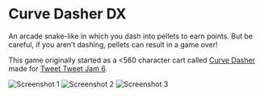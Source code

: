 # Curve Dasher DX
An arcade snake-like in which you dash into pellets to earn points. But be careful, if you aren’t dashing, pellets can result in a game over!

This game originally started as a <560 character cart called [Curve Dasher](https://www.lexaloffle.com/bbs/?tid=43559) made for [Tweet Tweet Jam 6](https://itch.io/jam/tweet-tweet-jam-6).

![Screenshot 1](https://carsonk.net/content/works/games/curve-dasher-dx/Screenshot1.gif) ![Screenshot 2](https://carsonk.net/content/works/games/curve-dasher-dx/Screenshot2.gif) ![Screenshot 3](https://carsonk.net/content/works/games/curve-dasher-dx/Screenshot3.gif)
